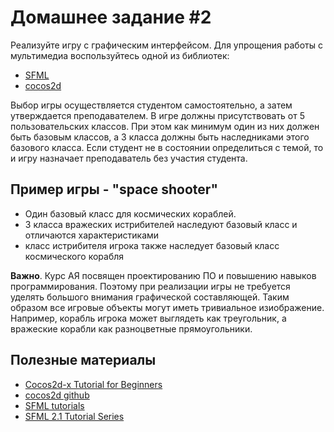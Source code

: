 # Домашнее задание #2

Реализуйте игру с графическим интерфейсом. Для упрощения работы с мультимедиа воспользуйтесь одной из библиотек:
* [SFML](https://www.sfml-dev.org/download.php)
* [cocos2d](http://cocos2d-x.org/docs/cocos2d-x/en/)

Выбор игры осуществляется студентом самостоятельно, а затем утверждается преподавателем. В игре должны присутствовать от 5 пользовательских классов. При этом как минимум один из них должен быть базовым классов, а 3 класса должны быть наследниками этого базового класса. Если студент не в состоянии определиться с темой, то и игру назначает преподаватель без участия студента.

## Пример игры - "space shooter"
* Один базовый класс для космических кораблей. 
* 3 класса вражеских истрибителей наследуют базовый класс и отличаются характеристиками
* класс истрибителя игрока также наследует базовый класс космического корабля

**Важно**. Курс АЯ посвящен проектированию ПО и повышению навыков программирования. Поэтому при реализации игры не требуется уделять большого внимания графической составляющей. Таким образом все игровые объекты могут иметь тривиальное изиображение. Например, корабль игрока может выглядеть как треугольник, а вражеские корабли как разноцветные прямоугольники.

## Полезные материалы
* [Cocos2d-x Tutorial for Beginners](https://www.raywenderlich.com/95835/cocos2d-x-tutorial-beginners)
* [cocos2d github](https://github.com/cocos2d/cocos2d-x#download-stable-versions)
* [SFML tutorials](https://www.sfml-dev.org/tutorials/2.1/) 
* [SFML 2.1 Tutorial Series](https://www.youtube.com/playlist?list=PLRtjMdoYXLf776y4K432eL_qPw4na_py3)
